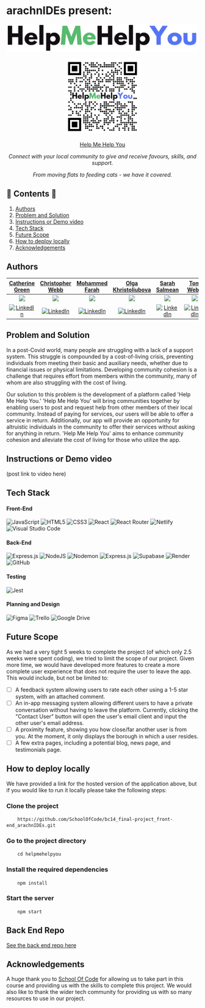 # arachnIDEs present:

![Help Me Help You logo](./helpmehelpyou/src/Components/BurgerMenu/horizontal_logo.jpg "Help Me Help You")

<div align="center">
<img src="./helpmehelpyou/help-me-help-you-qr-code.png" alt="QR Code" width="200"/>

[Help Me Help You](https://helpme-helpyou-favour.netlify.app/)

<p><em>Connect with your local community to give and receive favours, skills, and support.

From moving flats to feeding cats - we have it covered.</em></p>

</div>

## 📖 Contents 📖

1. [Authors](#authors)
2. [Problem and Solution](#problem-and-solution)
3. [Instructions or Demo video](#instructions-or-demo-video)
4. [Tech Stack](#tech-stack)
5. [Future Scope](#future-scope)
6. [How to deploy locally](#how-to-deploy-locally)
7. [Acknowledgements](#acknowledgements)

## Authors

| [Catherine Green](https://github.com/CGreen789)      |[Christopher Webb](https://github.com/Webbocoder)  |[Mohammed Farah](https://github.com/Mfar121) | [Olga Khristoliubova](https://github.com/olgaKhristo) | [Sarah Salmean](https://github.com/sarahsalmean) | [Tom Webb](https://github.com/tomwebb2022) |
| ----------- | ----------- | ----------- | ----------- | ----------- | ----------- |
| <div align="center"><img src="https://pbs.twimg.com/profile_images/1657511375776755718/0mmoe_wQ_400x400.jpg" width="100"/></div>| <div align="center"><img src="https://media.licdn.com/dms/image/D4E03AQE-kI8-ESrWvw/profile-displayphoto-shrink_800_800/0/1683200009262?e=1693440000&v=beta&t=CAgdM4ndRwY8uXr_JVR8xwMG7bTTcnnYmBSG9pzgE_g" width="100"/></div>| <div align="center"><img src="https://media.licdn.com/dms/image/C4E03AQG_prEhl8NgKg/profile-displayphoto-shrink_800_800/0/1613258089664?e=1693440000&v=beta&t=UA8GwNe1kkNkuWVG1YTGy-IB-VCj71ZDjmecZeyMMKQ" width="100"/></div>| <div align="center"><img src="https://avatars.githubusercontent.com/u/96662509?v=4" width="100"/></div>| <div align="center"><img src="https://avatars.githubusercontent.com/u/121130231?v=4" width="100"/></div>       | <div align="center"><img src="https://scontent-man2-1.xx.fbcdn.net/v/t1.6435-9/47505310_10155931741245060_1543910274690449408_n.jpg?_nc_cat=101&ccb=1-7&_nc_sid=174925&_nc_ohc=SHZb6kVmZ6YAX-MrlU5&_nc_ht=scontent-man2-1.xx&oh=00_AfARxSMhvd9gktwqCUXkFMTvMyEeYpOjhAhxir0VAvWW5w&oe=64C202BD" width="100"/></div>|
| <div align="center">[![LinkedIn](https://img.shields.io/badge/linkedin-%230077B5.svg?style=for-the-badge&logo=linkedin&logoColor=white)](https://www.linkedin.com/in/catherine-green-953766106/)</div>   | <div align="center">[![LinkedIn](https://img.shields.io/badge/linkedin-%230077B5.svg?style=for-the-badge&logo=linkedin&logoColor=white)](https://www.linkedin.com/in/webbophone/)</div>| <div align="center">[![LinkedIn](https://img.shields.io/badge/linkedin-%230077B5.svg?style=for-the-badge&logo=linkedin&logoColor=white)](https://www.linkedin.com/in/mohammed-farah-2a300a206/)</div>| <div align="center">[![LinkedIn](https://img.shields.io/badge/linkedin-%230077B5.svg?style=for-the-badge&logo=linkedin&logoColor=white)](https://www.linkedin.com/in/olga-smith-khristoliubova-6a1924250/)</div>| <div align="center">[![LinkedIn](https://img.shields.io/badge/linkedin-%230077B5.svg?style=for-the-badge&logo=linkedin&logoColor=white)](https://www.linkedin.com/in/sarahsalmean/)</div>| <div align="center">[![LinkedIn](https://img.shields.io/badge/linkedin-%230077B5.svg?style=for-the-badge&logo=linkedin&logoColor=white)](https://www.linkedin.com/in/tomwebb10/)</div>|


## Problem and Solution

In a post-Covid world, many people are struggling with a lack of a support system. This struggle is compounded by a cost-of-living crisis, preventing individuals from meeting their basic and auxiliary needs, whether due to financial issues or physical limitations.
Developing community cohesion is a challenge that requires effort from members within the community, many of whom are also struggling with the cost of living.

Our solution to this problem is the development of a platform called 'Help Me Help You.'
'Help Me Help You' will bring communities together by enabling users to post and request help from other members of their local community. Instead of paying for services, our users will be able to offer a service in return. Additionally, our app will provide an opportunity for altruistic individuals in the community to offer their services without asking for anything in return.
'Help Me Help You' aims to enhance community cohesion and alleviate the cost of living for those who utilize the app.

## Instructions or Demo video

(post link to video here)

## Tech Stack

#### Front-End

![JavaScript](https://img.shields.io/badge/javascript-%23323330.svg?style=for-the-badge&logo=javascript&logoColor=%23F7DF1E)
![HTML5](https://img.shields.io/badge/html5-%23E34F26.svg?style=for-the-badge&logo=html5&logoColor=white)
![CSS3](https://img.shields.io/badge/css3-%231572B6.svg?style=for-the-badge&logo=css3&logoColor=white)
![React](https://img.shields.io/badge/react-%2320232a.svg?style=for-the-badge&logo=react&logoColor=%2361DAFB)
![React Router](https://img.shields.io/badge/React_Router-CA4245?style=for-the-badge&logo=react-router&logoColor=white)
![Netlify](https://img.shields.io/badge/netlify-%23000000.svg?style=for-the-badge&logo=netlify&logoColor=#00C7B7)
![Visual Studio Code](https://img.shields.io/badge/Visual%20Studio%20Code-0078d7.svg?style=for-the-badge&logo=visual-studio-code&logoColor=white)

#### Back-End

![Express.js](https://img.shields.io/badge/express.js-%23404d59.svg?style=for-the-badge&logo=express&logoColor=%2361DAFB)
![NodeJS](https://img.shields.io/badge/node.js-6DA55F?style=for-the-badge&logo=node.js&logoColor=white)
![Nodemon](https://img.shields.io/badge/NODEMON-%23323330.svg?style=for-the-badge&logo=nodemon&logoColor=%BBDEAD)
![Express.js](https://img.shields.io/badge/express.js-%23404d59.svg?style=for-the-badge&logo=express&logoColor=%2361DAFB)
![Supabase](https://img.shields.io/badge/Supabase-3ECF8E?style=for-the-badge&logo=supabase&logoColor=white)
![Render](https://img.shields.io/badge/Render-%46E3B7.svg?style=for-the-badge&logo=render&logoColor=white)
![GitHub](https://img.shields.io/badge/github-%23121011.svg?style=for-the-badge&logo=github&logoColor=white)

#### Testing

![Jest](https://img.shields.io/badge/-jest-%23C21325?style=for-the-badge&logo=jest&logoColor=white)

#### Planning and Design

![Figma](https://img.shields.io/badge/figma-%23F24E1E.svg?style=for-the-badge&logo=figma&logoColor=white)
![Trello](https://img.shields.io/badge/Trello-%23026AA7.svg?style=for-the-badge&logo=Trello&logoColor=white)
![Google Drive](https://img.shields.io/badge/Google%20Drive-4285F4?style=for-the-badge&logo=googledrive&logoColor=white)

## Future Scope

As we had a very tight 5 weeks to complete the project (of which only 2.5 weeks were spent coding), we tried to limit the scope of our project. Given more time, we would have developed more features to create a more complete user experience that does not require the user to leave the app. This would include, but not be limited to:

- [ ] A feedback system allowing users to rate each other using a 1-5 star system, with an attached comment.
- [ ] An in-app messaging system allowing different users to have a private conversation without having to leave the platform. Currently, clicking the "Contact User" button will open the user's email client and input the other user's email address.
- [ ] A proximity feature, showing you how close/far another user is from you. At the moment, it only displays the borough in which a user resides.
- [ ] A few extra pages, including a potential blog, news page, and testimonials page.

## How to deploy locally

We have provided a link for the hosted version of the application above, but if you would like to run it locally please take the following steps:

### Clone the project

        https://github.com/SchoolOfCode/bc14_final-project_front-end_arachnIDEs.git

### Go to the project directory

        cd helpmehelpyou

### Install the required dependencies

        npm install

### Start the server

        npm start

## Back End Repo

[See the back end repo here](https://github.com/SchoolOfCode/bc14_final-project_back-end_arachnIDEs)

## Acknowledgements

A huge thank you to [School Of Code](https://www.schoolofcode.co.uk/) for allowing us to take part in this course and providing us with the skills to complete this project. We would also like to thank the wider tech community for providing us with so many resources to use in our project.
